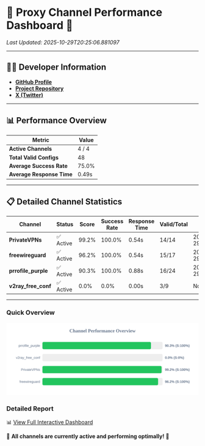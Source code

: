 # 🌟 Proxy Channel Performance Dashboard 🌟

_Last Updated: 2025-10-29T20:25:06.881097_

---

## 👩‍💻 Developer Information

- **[GitHub Profile](https://github.com/4n0nymou3)**  
- **[Project Repository](https://github.com/4n0nymou3/multi-proxy-config-fetcher)**  
- **[X (Twitter)](https://x.com/4n0nymou3)**  

---

## 📊 Performance Overview

| Metric                | Value       |
|-----------------------|-------------|
| **Active Channels**   | 4 / 4       |
| **Total Valid Configs** | 48          |
| **Average Success Rate** | 75.0%      |
| **Average Response Time** | 0.49s       |

---

## 📋 Detailed Channel Statistics

| Channel          | Status     | Score  | Success Rate | Response Time | Valid/Total | Last Success               |
|------------------|------------|--------|--------------|---------------|-------------|----------------------------|
| **PrivateVPNs**  | ✅ Active  | 99.2%  | 100.0% | 0.54s         | 14/14       | 2025-10-29T20:25:06.317157 |
| **freewireguard**  | ✅ Active  | 96.2%  | 100.0% | 0.54s         | 15/17       | 2025-10-29T20:25:06.879497 |
| **prrofile_purple**  | ✅ Active  | 90.3%  | 100.0% | 0.88s         | 16/24       | 2025-10-29T20:24:54.001795 |
| **v2ray_free_conf**  | ✅ Active  | 0.0%  | 0.0% | 0.00s         | 3/9       | None |

---

### Quick Overview
<div align="center">
  <a href="https://raw.githubusercontent.com/nullluser/NullRepo/refs/heads/main/assets/channel_stats_chart.svg">
    <img src="https://raw.githubusercontent.com/nullluser/NullRepo/refs/heads/main/assets/channel_stats_chart.svg" alt="Source Performance Statistics" width="800">
  </a>
</div>

### Detailed Report
📊 [View Full Interactive Dashboard](https://htmlpreview.github.io/?https://github.com/nullluser/NullRepo/blob/main/assets/performance_report.html)

🎉 **All channels are currently active and performing optimally!** 🎉
